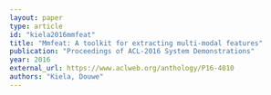```yaml
---
layout: paper
type: article
id: "kiela2016mmfeat"
title: "Mmfeat: A toolkit for extracting multi-modal features"
publication: "Proceedings of ACL-2016 System Demonstrations"
year: 2016
external_url: https://www.aclweb.org/anthology/P16-4010
authors: "Kiela, Douwe"
---
```

